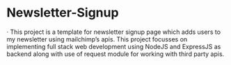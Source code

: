 # Newsletter-Signup
· This project is a template for newsletter signup page which adds users to my newsletter using mailchimp’s apis. This project focusses on implementing full stack web development using NodeJS and ExpressJS as backend along with use of request module for working with third party apis.
